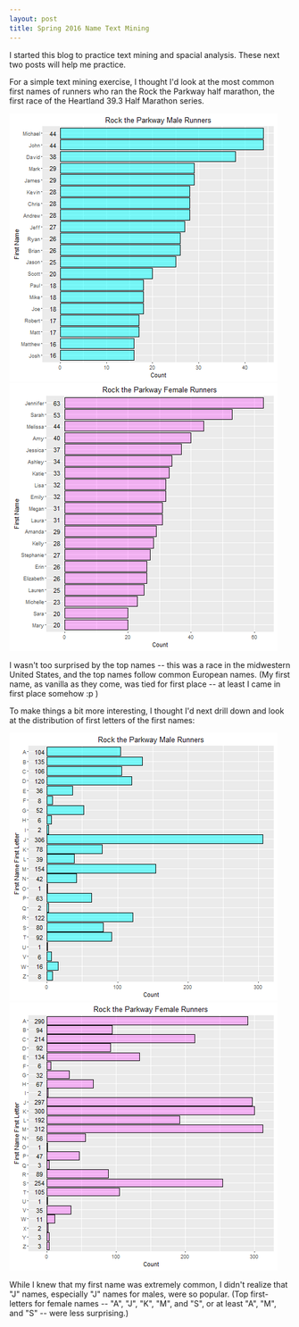 ```yaml
---
layout: post
title: Spring 2016 Name Text Mining
---
```


I started this blog to practice text mining and spacial analysis. These next two posts will help me practice.

For a simple text mining exercise, I thought I'd look at the most common first names of runners who ran the Rock the Parkway half marathon, the first race of the Heartland 39.3 Half Marathon series.

![Male First Names](https://raw.githubusercontent.com/johnsug/johnsug.github.io/master/_posts/race_names/2016-parkway-names-male.png) 
![Female First Names](https://raw.githubusercontent.com/johnsug/johnsug.github.io/master/_posts/race_names/2016-parkway-names-female.png)

I wasn't too surprised by the top names -- this was a race in the midwestern United States, and the top names follow common European names. (My first name, as vanilla as they come, was tied for first place -- at least I came in first place somehow :p )

To make things a bit more interesting, I thought I'd next drill down and look at the distribution of first letters of the first names:

![Male First Letters](https://raw.githubusercontent.com/johnsug/johnsug.github.io/master/_posts/race_names/2016-parkway-letters-male.png)
![Female First Letters](https://raw.githubusercontent.com/johnsug/johnsug.github.io/master/_posts/race_names/2016-parkway-letters-female.png)

While I knew that my first name was extremely common, I didn't realize that "J" names, especially "J" names for males, were so popular. (Top first-letters for female names -- "A", "J", "K", "M", and "S", or at least "A", "M", and "S" -- were less surprising.)
